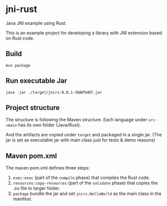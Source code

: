 # jni-rust

Java JNI example using Rust.

This is an example project for developing a library with JNI extension based on Rust code.


## Build

```
mvn package
```

## Run executable Jar

```
java -jar ./target/jnirs-0.0.1-SNAPSHOT.jar 
```

## Project structure

The structure is following the Maven structure.
Each language under `src->main` has its own folder (Java/Rust).

And the artifacts are copied under `target` and packaged in a single jar.
(The jar is set as executable jar with main class just for tests & demo reasons)


## Maven pom.xml

The maven pom.xml defines three steps:
1. `exec:exec` (part of the `compile` phase) that compiles the Rust code.
2. `resources:copy-resources` (part of the `validate` phase) that copies the .so file to targer folder.
3. `package` bundle the jar and set `jnirs.HelloWorld` as the main class in the manifest.
